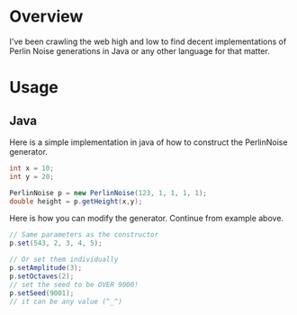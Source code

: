 # Overview

I've been crawling the web high and low to find decent implementations of
Perlin Noise generations in Java or any other language for that matter.

# Usage

## Java

Here is a simple implementation in java of how to construct the PerlinNoise
generator.

```java
int x = 10;
int y = 20;

PerlinNoise p = new PerlinNoise(123, 1, 1, 1, 1);
double height = p.getHeight(x,y);
```

Here is how you can modify the generator. Continue from example above.

```java
// Same parameters as the constructor
p.set(543, 2, 3, 4, 5);

// Or set them individually
p.setAmplitude(3);
p.setOctaves(2);
// set the seed to be OVER 9000!
p.setSeed(9001);
// it can be any value (^_^)
```
